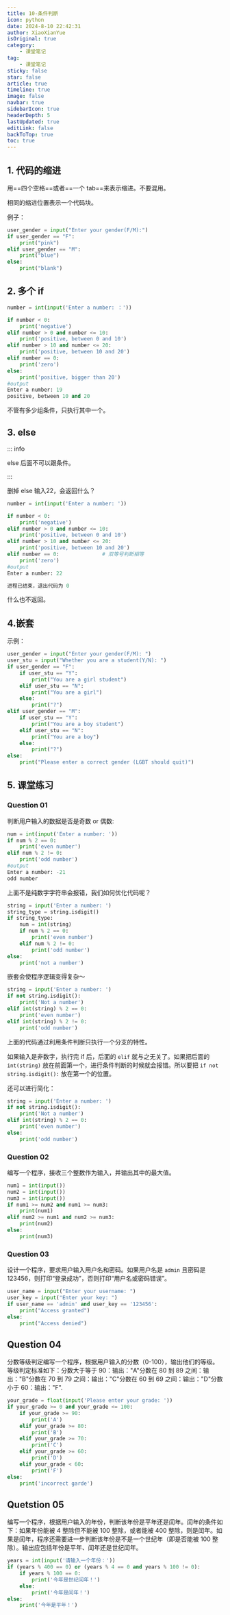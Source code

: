 ```yaml
---
title: 10-条件判断
icon: python
date: 2024-8-10 22:42:31
author: XiaoXianYue
isOriginal: true
category: 
    - 课堂笔记
tag:
    - 课堂笔记
sticky: false
star: false
article: true
timeline: true
image: false
navbar: true
sidebarIcon: true
headerDepth: 5
lastUpdated: true
editLink: false
backToTop: true
toc: true
---
```


## 1. 代码的缩进

用==四个空格==或者==一个 tab==来表示缩进。不要混用。

相同的缩进位置表示一个代码块。

例子：

```python
user_gender = input("Enter your gender(F/M):")
if user_gender == "F":
    print("pink")
elif user_gender == "M":
    print("blue")
else:
    print("blank")
```





## 2. 多个 if

```python
number = int(input('Enter a number: ：'))

if number < 0:
    print('negative')
elif number > 0 and number <= 10:
    print('positive, between 0 and 10')
elif number > 10 and number <= 20:
    print('positive, between 10 and 20')
elif number == 0:
    print('zero')
else:
    print('positive, bigger than 20')
#output
Enter a number: 19
positive, between 10 and 20
```

不管有多少组条件，只执行其中一个。



## 3. else

::: info

else 后面不可以跟条件。

:::

删掉 else 输入22，会返回什么？

```python
number = int(input('Enter a number: '))

if number < 0:
    print('negative')
elif number > 0 and number <= 10:
    print('positive, between 0 and 10')
elif number > 10 and number <= 20:
    print('positive, between 10 and 20')
elif number == 0:              # 双等号判断相等
    print('zero')
#output
Enter a number: 22

进程已结束，退出代码为 0
```

什么也不返回。





## 4.嵌套

示例：

```python
user_gender = input("Enter your gender(F/M): ")
user_stu = input("Whether you are a student(Y/N): ")
if user_gender == "F":
    if user_stu == "Y":
        print("You are a girl student")
    elif user_stu == "N":
        print("You are a girl")
    else:
        print("?")
elif user_gender == "M":
    if user_stu == "Y":
        print("You are a boy student")
    elif user_stu == "N":
        print("You are a boy")
    else:
        print("?")
else:
    print("Please enter a correct gender (LGBT should quit)")
```



## 5. 课堂练习

### Question 01

判断用户输入的数据是否是奇数 or 偶数:

```python
num = int(input('Enter a number: '))
if num % 2 == 0:
    print('even number')
elif num % 2 != 0:
    print('odd number')
#output
Enter a number: -21
odd number
```

上面不是纯数字字符串会报错，我们如何优化代码呢？

```python
string = input('Enter a number: ')
string_type = string.isdigit()
if string_type:
    num = int(string)
    if num % 2 == 0:
        print('even number')
    elif num % 2 != 0:
        print('odd number')
else:
    print('not a number')
```

嵌套会使程序逻辑变得复杂～

```python
string = input('Enter a number: ')
if not string.isdigit():
    print('Not a number')
elif int(string) % 2 == 0:
    print('even number')
elif int(string) % 2 != 0:
    print('odd number')
```

上面的代码通过利用条件判断只执行一个分支的特性。

如果输入是非数字，执行完 if 后，后面的 `elif` 就与之无关了。如果把后面的 `int(string)` 放在前面第一个，进行条件判断的时候就会报错。所以要把 `if not string.isdigit():` 放在第一个的位置。

还可以进行简化：

```python
string = input('Enter a number: ')
if not string.isdigit():
    print('Not a number')
elif int(string) % 2 == 0:
    print('even number')
else:
    print('odd number')
```



### Question 02

编写一个程序，接收三个整数作为输入，并输出其中的最大值。

```python
num1 = int(input())
num2 = int(input())
num3 = int(input())
if num1 >= num2 and num1 >= num3:
    print(num1)
elif num2 >= num1 and num2 >= num3:
    print(num2)
else:
    print(num3)
```



### Question 03

设计一个程序，要求用户输入用户名和密码。如果用户名是 `admin` 且密码是 123456，则打印“登录成功”，否则打印“用户名或密码错误”。

```python
user_name = input("Enter your username: ")
user_key = input("Enter your key: ")
if user_name == 'admin' and user_key == '123456':
    print("Access granted")
else:
    print("Access denied")
```



## Question 04

分数等级判定编写一个程序，根据用户输入的分数（0-100），输出他们的等级。等级判定标准如下：分数大于等于 90：输出："A"分数在 80 到 89 之间：输出："B"分数在 70 到 79 之间：输出："C"分数在 60 到 69 之间：输出："D"分数小于 60：输出："F".

```python
your_grade = float(input('Please enter your grade: '))
if your_grade >= 0 and your_grade <= 100:
    if your_grade >= 90:
        print('A')
    elif your_grade >= 80:
        print('B')
    elif your_grade >= 70:
        print('C')
    elif your_grade >= 60:
        print('D')
    elif your_grade < 60:
        print('F')
else:
    print('incorrect garde')
```



## Quetstion 05

编写一个程序，根据用户输入的年份，判断该年份是平年还是闰年。闰年的条件如下：如果年份能被 4 整除但不能被 100 整除，或者能被 400 整除，则是闰年。如果是闰年，程序还需要进一步判断该年份是不是一个世纪年（即是否能被 100 整除）。输出应包括年份是平年、闰年还是世纪闰年。

```python
years = int(input('请输入一个年份：'))
if (years % 400 == 0) or (years % 4 == 0 and years % 100 != 0):
    if years % 100 == 0:
        print('今年是世纪闰年！')
    else:
        print('今年是闰年！')
else:
    print('今年是平年！')
```

